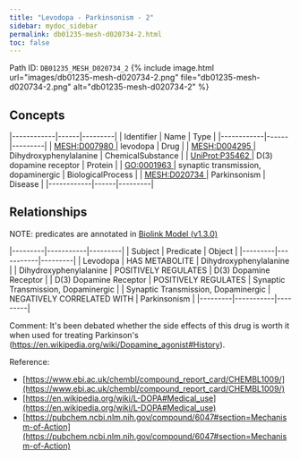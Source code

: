 ```yaml
---
title: "Levodopa - Parkinsonism - 2"
sidebar: mydoc_sidebar
permalink: db01235-mesh-d020734-2.html
toc: false 
---
```



Path ID: `DB01235_MESH_D020734_2`
{% include image.html url="images/db01235-mesh-d020734-2.png" file="db01235-mesh-d020734-2.png" alt="db01235-mesh-d020734-2" %}

## Concepts

|------------|------|---------|
| Identifier | Name | Type    |
|------------|------|---------|
| <a href="https://identifiers.org/MESH:D007980">MESH:D007980 </a> | levodopa | Drug |
| <a href="https://identifiers.org/MESH:D004295">MESH:D004295 </a> | Dihydroxyphenylalanine | ChemicalSubstance |
| <a href="https://identifiers.org/UniProt:P35462">UniProt:P35462 </a> | D(3) dopamine receptor | Protein |
| <a href="https://identifiers.org/GO:0001963">GO:0001963 </a> | synaptic transmission, dopaminergic | BiologicalProcess |
| <a href="https://identifiers.org/MESH:D020734">MESH:D020734 </a> | Parkinsonism | Disease |
|------------|------|---------|

## Relationships


NOTE: predicates are annotated in <a href="https://github.com/biolink/biolink-model/releases/tag/v1.3.0">Biolink Model (v1.3.0)</a>

|---------|-----------|---------|
| Subject | Predicate | Object  |
|---------|-----------|---------|
| Levodopa | HAS METABOLITE | Dihydroxyphenylalanine |
| Dihydroxyphenylalanine | POSITIVELY REGULATES | D(3) Dopamine Receptor |
| D(3) Dopamine Receptor | POSITIVELY REGULATES | Synaptic Transmission, Dopaminergic |
| Synaptic Transmission, Dopaminergic | NEGATIVELY CORRELATED WITH | Parkinsonism |
|---------|-----------|---------|

Comment: It's been debated whether the side effects of this drug is worth it when used for treating Parkinson's (https://en.wikipedia.org/wiki/Dopamine_agonist#History).

Reference: 
  - [https://www.ebi.ac.uk/chembl/compound_report_card/CHEMBL1009/](https://www.ebi.ac.uk/chembl/compound_report_card/CHEMBL1009/)
  - [https://en.wikipedia.org/wiki/L-DOPA#Medical_use](https://en.wikipedia.org/wiki/L-DOPA#Medical_use)
  - [https://pubchem.ncbi.nlm.nih.gov/compound/6047#section=Mechanism-of-Action](https://pubchem.ncbi.nlm.nih.gov/compound/6047#section=Mechanism-of-Action)
